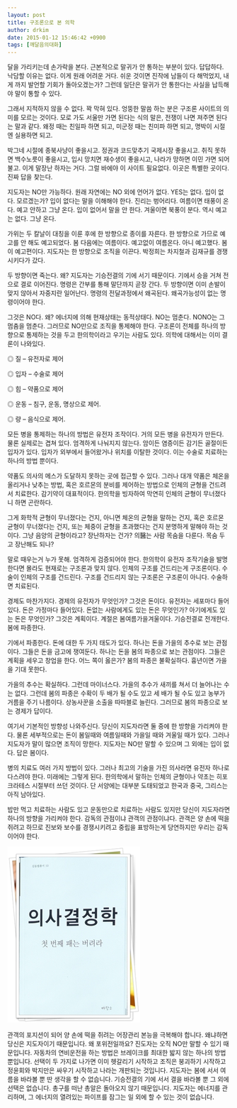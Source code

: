 ```yaml
---
layout: post
title: 구조론으로 본 의학
author: drkim
date: 2015-01-12 15:46:42 +0900
tags: [깨달음의대화]
---
```

달을 가리키는데 손가락을 본다. 근본적으로 말귀가 안 통하는 부분이 있다. 답답하다. 낙담할 이유는 없다. 이게 원래 어려운 거다. 쉬운 것이면 진작에 남들이 다 해먹었지, 내게 까지 발언할 기회가 돌아오겠는가? 그런데 일단은 말귀가 안 통한다는 사실을 납득해야 말이 통할 수 있다. 

  


그래서 지적하지 않을 수 없다. 꽉 막혀 있다. 엉뚱한 말씀 하는 분은 구조론 사이트의 의미를 모르는 것이다. 모로 가도 서울만 가면 된다는 식의 말은, 전쟁이 나면 져주면 된다는 말과 같다. 왜정 때는 친일파 하면 되고, 미군정 때는 친미파 하면 되고, 명박이 시절엔 실용하면 되고. 

  


박그네 시절에 종북사냥이 좋을시고. 정권과 코드맞추기 국제시장 좋을시고. 취직 못하면 백수노릇이 좋을시고, 입시 망치면 재수생이 좋을시고, 나라가 망하면 이민 가면 되어불고. 이게 말장난 하자는 거다. 그럴 바에야 이 사이트 필요없다. 이곳은 특별한 곳이다. 진짜 답을 찾는다. 

  


지도자는 NO만 가능하다. 원래 자연에는 NO 외에 언어가 없다. YES는 없다. 입이 없다. 모르겠는가? 입이 없다는 말을 이해해야 한다. 진리는 벙어리다. 여름이면 태풍이 온다. 예고 안하고 그냥 온다. 입이 없어서 말을 안 한다. 겨울이면 북풍이 분다. 역시 예고는 없다. 그냥 온다. 

  


가위는 두 칼날이 대칭을 이룬 후에 한 방향으로 종이를 자른다. 한 방향으로 가므로 예고를 안 해도 예고되었다. 봄 다음에는 여름이다. 예고없이 여름온다. 아니 예고했다. 봄이 예고편이다. 지도자는 한 방향으로 조직을 이끈다. 박정희는 차지철과 김재규를 경쟁시키다가 갔다. 

  


두 방향이면 죽는다. 왜? 지도자는 기승전결의 기에 서기 때문이다. 기에서 승을 거쳐 전으로 결로 이어진다. 명령은 간부를 통해 말단까지 곧장 간다. 두 방향이면 이미 손발이 맞지 않아서 자중지란 일어난다. 명령의 전달과정에서 왜곡된다. 왜곡가능성이 없는 명령이어야 한다. 

  


그것은 NO다. 왜? 에너지에 의해 현재상태는 동적상태다. NO는 멈춘다. NONO는 그 멈춤을 멈춘다. 그러므로 NO만으로 조직을 통제해야 한다. 구조론이 전체를 하나의 방향으로 통제하는 것을 두고 한의학이라고 우기는 사람도 있다. 의학에 대해서는 이미 결론이 나와있다. 

  


◎ 질 – 유전자로 제어  
      
◎ 입자 – 수술로 제어  
      
◎ 힘 – 약품으로 제어  
      
◎ 운동 – 침구, 운동, 명상으로 제어.  
      
◎ 량 – 음식으로 제어. 

  


모든 병을 통제하는 하나의 방법은 유전자 조작이다. 거의 모든 병을 유전자가 만든다. 물론 실제로는 겹쳐 있다. 엄격하게 나눠지지 않는다. 암이든 염증이든 감기든 골절이든 입자가 있다. 입자가 외부에서 들어왔거나 위치를 이탈한 것이다. 이는 수술로 치료하는 하나의 방법 뿐이다. 

  


약품도 의사의 메스가 도달하지 못하는 곳에 접근할 수 있다. 그러나 대개 약품은 체온을 올리거나 낮추는 방법, 혹은 호르몬의 분비를 제어하는 방법으로 인체의 균형을 건드려서 치료한다. 감기약이 대표적이다. 한의학을 빙자하여 막연히 인체의 균형이 무너졌다니 하면 곤란하다. 

  


그게 화학적 균형이 무너졌다는 건지, 아니면 체온의 균형을 말하는 건지, 혹은 호르몬 균형이 무너졌다는 건지, 또는 체중이 균형을 초과했다는 건지 분명하게 말해야 하는 것이다. 그냥 음양의 균형이라고? 장난하자는 건가? 의醫는 사람 목숨을 다룬다. 목숨 두고 장난해도 되나? 

  


말로 때우는거 누가 못해. 엄격하게 검증되어야 한다. 한의학이 유전자 조작기술을 발명한다면 몰라도 현재로는 구조론과 맞지 않다. 인체의 구조를 건드리는게 구조론이다. 수술이 인체의 구조를 건드린다. 구조를 건드리지 않는 구조론은 구조론이 아니다. 수술하면 치료된다. 

  


경제도 마찬가지다. 경제의 유전자가 무엇인가? 그것은 돈이다. 유전자는 세포마다 들어있다. 돈은 가정마다 들어있다. 돈없는 사람에게도 있는 돈은 무엇인가? 아기에게도 있는 돈은 무엇인가? 그것은 계획이다. 계절은 봄여름가을겨울이다. 기승전결로 전개한다. 봄에 파종한다. 

  


기에서 파종한다. 돈에 대한 두 가지 태도가 있다. 하나는 돈을 가을의 추수로 보는 관점이다. 그들은 돈을 금고에 쟁여둔다. 하나는 돈을 봄의 파종으로 보는 관점이다. 그들은 계획을 세우고 창업을 한다. 어느 쪽이 옳은가? 봄의 파종은 불확실하다. 흉년이면 가을을 기대 못한다. 

  


가을의 추수는 확실하다. 그런데 마이너스다. 가을의 추수가 새끼를 쳐서 더 늘어나는 수는 없다. 그런데 봄의 파종은 수확이 두 배가 될 수도 있고 세 배가 될 수도 있고 농부가 거름을 주기 나름이다. 상농사꾼을 소출을 따따블로 늘린다. 그러므로 봄의 파종으로 보는 경제가 답이다. 

  


여기서 기본적인 방향성 나와주신다. 당신이 지도자라면 둘 중에 한 방향을 가리켜야 한다. 물론 세부적으로는 돈이 봄일때와 여름일때와 가을일 때와 겨울일 때가 있다. 그러나 지도자가 말이 많으면 조직이 망한다. 지도자는 NO만 말할 수 있으며 그 외에는 입이 없다. 답은 봄이다. 

  


병의 치료도 여러 가지 방법이 있다. 그러나 최고의 기술을 가진 의사라면 유전자 하나로 다스려야 한다. 미래에는 그렇게 된다. 한의학에서 말하는 인체의 균형이나 약초는 히포크라테스 시절부터 쓰던 것이다. 단 서양에는 대부분 도태되었고 한국과 중국, 그리스는 아직 남아있다. 

  


밥만 먹고 치료하는 사람도 있고 운동만으로 치료하는 사람도 있지만 당신이 지도자라면 하나의 방향을 가리켜야 한다. 감독의 관점이냐 관객의 관점이냐다. 관객은 양 손에 떡을 쥐려고 하므로 진보와 보수를 경쟁시키려고 중립을 표방하는게 당연하지만 우리는 감독이어야 한다. 

  



 





![](/files/attach/images/198/326/555/111.JPG) 

  


관객의 포지션이 되어 양 손에 떡을 쥐려는 어장관리 본능을 극복해야 합니다. 왜냐하면 당신은 지도자이기 때문입니다. 왜 포위전일까요? 진도자는 오직 NO만 말할 수 있기 때문입니다. 자동차의 연비운전을 하는 방법은 브레이크를 최대한 밟지 않는 하나의 방법 뿐입니다. 선택이 두 가지로 나가면 이미 헷갈리기 시작하고 조직은 붕괴하기 시작하고 정윤회와 박지만은 싸우기 시작하고 나라는 개판되는 것입니다. 지도자는 봄에 서서 여름을 바라볼 뿐 딴 생각을 할 수 없습니다. 기승전결의 기에 서서 결을 바라볼 뿐 그 외에 선택은 없습니다. 총구를 떠난 총알은 돌아오지 않기 때문입니다. 지도자는 에너지를 관리하며, 그 에너지의 열려있는 파이프를 잠그는 일 외에 할 수 있는 것이 없습니다.